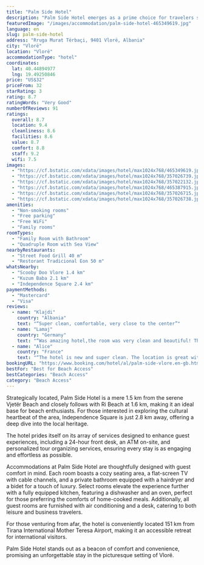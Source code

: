 ```yaml
---
title: "Palm Side Hotel"
description: "Palm Side Hotel emerges as a prime choice for travelers seeking comfort and convenience in the heart of Vlorë, just a stone's throw away from the pristine Vlore Beach."
featuredImage: "/images/accommodation/palm-side-hotel-465349619.jpg"
language: en
slug: palm-side-hotel
address: "Rruga Murat Tërbaçi, 9401 Vlorë, Albania"
city: "Vlorë"
location: "Vlorë"
accommodationType: "hotel"
coordinates:
  lat: 40.44894977
  lng: 19.49250846
price: "US$32"
priceFrom: 32
starRating: 3
rating: 8.7
ratingWords: "Very Good"
numberOfReviews: 91
ratings:
  overall: 8.7
  location: 9.4
  cleanliness: 8.6
  facilities: 8.6
  value: 8.7
  comfort: 8.8
  staff: 9.2
  wifi: 7.5
images:
  - "https://cf.bstatic.com/xdata/images/hotel/max1024x768/465349619.jpg?k=2dc01b2647905e55ed14abaa9c33020e84ac21ea2924872f23159fb11744e890&o=&hp=1"
  - "https://cf.bstatic.com/xdata/images/hotel/max1024x768/357026739.jpg?k=df547cdc83bdb78da294c2aeeb41c38e6a8ce1320e31d26a273b2c88e48792b1&o=&hp=1"
  - "https://cf.bstatic.com/xdata/images/hotel/max1024x768/357022132.jpg?k=83ffdd07aa0770cc03ff382b040458a6544baccdb07a3472eb8b4dd75f0f61fa&o=&hp=1"
  - "https://cf.bstatic.com/xdata/images/hotel/max1024x768/465387915.jpg?k=c16c9834a5d8000ea8f53fa2e972163e0194634498f577e750bdd4587edf3a6e&o=&hp=1"
  - "https://cf.bstatic.com/xdata/images/hotel/max1024x768/357026715.jpg?k=9f5fceb0f5f5beea4d2ff1976428ad44c185cbde013856f6c08a2f84f4f80bfe&o=&hp=1"
  - "https://cf.bstatic.com/xdata/images/hotel/max1024x768/357026738.jpg?k=af202d65f0ed039c5e8d1ed19a6bba74e9bb29623850ec0652d3f845b04ec56b&o=&hp=1"
amenities:
  - "Non-smoking rooms"
  - "Free parking"
  - "Free WiFi"
  - "Family rooms"
roomTypes:
  - "Family Room with Bathroom"
  - "Quadruple Room with Sea View"
nearbyRestaurants:
  - "Street Food Grill 40 m"
  - "Restorant Tradicional Eon 50 m"
whatsNearby:
  - "Scooby Doo Vlore 1.4 km"
  - "Kuzum Baba 2.1 km"
  - "Independence Square 2.4 km"
paymentMethods:
  - "Mastercard"
  - "Visa"
reviews:
  - name: "Klajdi"
    country: "Albania"
    text: "“Super clean, comfortable, very close to the center”"
  - name: "Lamaj"
    country: "Germany"
    text: "“Was amazing hotel,the room was very clean and beautiful! The reception guy was very friendly.For sure I’m coming back.”"
  - name: "Alice"
    country: "France"
    text: "“The hotel is new and super clean. The location is great with plenty of bars and restaurants around and just a few minutes from the beach. The guy at the reception was really available and helpful with all our needs.”"
bookingURL: "https://www.booking.com/hotel/al/palm-side-vlore.en-gb.html?aid=8035640"
bestFor: "Best for Beach Access"
bestCategories: "Beach Access"
category: "Beach Access"
---
```


Strategically located, Palm Side Hotel is a mere 1.5 km from the serene Vjetër Beach and closely follows with Ri Beach at 1.6 km, making it an ideal base for beach enthusiasts. For those interested in exploring the cultural heartbeat of the area, Independence Square is just 2.8 km away, offering a deep dive into the local heritage.

The hotel prides itself on its array of services designed to enhance guest experiences, including a 24-hour front desk, an ATM on-site, and personalized tour organizing services, ensuring every stay is as engaging and effortless as possible.

Accommodations at Palm Side Hotel are thoughtfully designed with guest comfort in mind. Each room boasts a cozy seating area, a flat-screen TV with cable channels, and a private bathroom equipped with a hairdryer and a bidet for a touch of luxury. Select rooms elevate the experience further with a fully equipped kitchen, featuring a dishwasher and an oven, perfect for those preferring the comforts of home-cooked meals. Additionally, all guest rooms are furnished with air conditioning and a desk, catering to both leisure and business travelers.

For those venturing from afar, the hotel is conveniently located 151 km from Tirana International Mother Teresa Airport, making it an accessible retreat for international visitors.

Palm Side Hotel stands out as a beacon of comfort and convenience, promising an unforgettable stay in the picturesque setting of Vlorë.